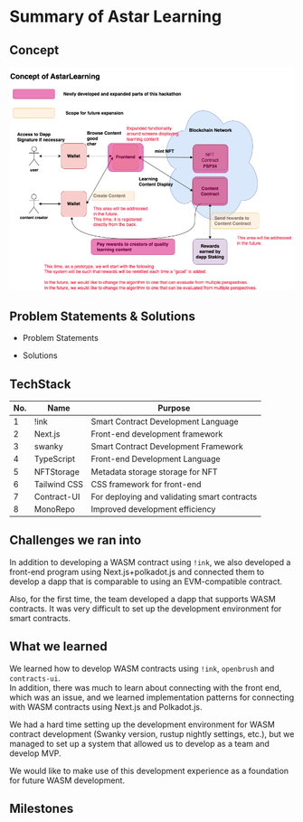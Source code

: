 # Summary of Astar Learning

## Concept

![](./../imgs/Hackdot_en.drawio.png)

## Problem Statements & Solutions

- Problem Statements

- Solutions

## TechStack

| No. | Name        | Purpose                                       |
| --- | ----------- | ------------------------------------------ |
| 1   | !ink        | Smart Contract Development Language               |
| 2   | Next.js     | Front-end development framework          |
| 3   | swanky      | Smart Contract Development Framework     |
| 4   | TypeScript  | Front-end Development Language                     |
| 5   | NFTStorage  | Metadata storage storage for NFT      |
| 6   | Tailwind CSS  | CSS framework for front-end      |
| 7   | Contract-UI | For deploying and validating smart contracts|
| 8   | MonoRepo | Improved development efficiency |

## Challenges we ran into

In addition to developing a WASM contract using `!ink`, we also developed a front-end program using Next.js+polkadot.js and connected them to develop a dapp that is comparable to using an EVM-compatible contract. 

 Also, for the first time, the team developed a dapp that supports WASM contracts. It was very difficult to set up the development environment for smart contracts.

## What we learned

We learned how to develop WASM contracts using `!ink`, `openbrush` and `contracts-ui`.  
In addition, there was much to learn about connecting with the front end, which was an issue, and we learned implementation patterns for connecting with WASM contracts using Next.js and Polkadot.js.

We had a hard time setting up the development environment for WASM contract development (Swanky version, rustup nightly settings, etc.), but we managed to set up a system that allowed us to develop as a team and develop MVP.

We would like to make use of this development experience as a foundation for future WASM development.

## Milestones

